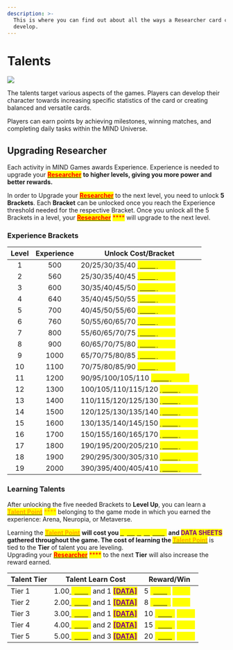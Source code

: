 ```yaml
---
description: >-
  This is where you can find out about all the ways a Researcher card can
  develop.
---
```


# Talents

![](../../../../../.gitbook/assets/Talent-tree-\(1\).png)

The talents target various aspects of the games. Players can develop their character towards increasing specific statistics of the card or creating balanced and versatile cards.

Players can earn points by achieving milestones, winning matches, and completing daily tasks within the MIND Universe.



## Upgrading Researcher

Each activity in MIND Games awards Experience. Experience is needed to upgrade your [<mark style="color:red;">**Researcher**</mark>](../) <mark style="color:red;">****</mark> to higher levels, giving you more power and better rewards. <mark style="color:red;">****</mark>&#x20;

In order to Upgrade your [<mark style="color:red;">**Researcher**</mark>](../) to the next level, you need to unlock **5** **Brackets**. Each **Bracket** can be unlocked once you reach the Experience threshold needed for the respective Bracket. Once you unlock all the 5 Brackets in a level, your [<mark style="color:red;">**Researcher**</mark>](../) <mark style="color:red;">****</mark> will upgrade to the next level.

### Experience Brackets&#x20;

| Level | Experience | Unlock Cost/Bracket                                                                                                               |
| :---: | :--------: | --------------------------------------------------------------------------------------------------------------------------------- |
|   1   |     500    | 20/25/30/35/40 [<mark style="color:yellow;">**\[AUR\]**</mark>](../../../currency.md)<mark style="color:yellow;">****</mark>      |
|   2   |     560    | 25/30/35/40/45 [<mark style="color:yellow;">**\[AUR\]**</mark>](../../../currency.md)<mark style="color:yellow;">****</mark>      |
|   3   |     600    | 30/35/40/45/50 [<mark style="color:yellow;">**\[AUR\]**</mark>](../../../currency.md)<mark style="color:yellow;">****</mark>      |
|   4   |     640    | 35/40/45/50/55 [<mark style="color:yellow;">**\[AUR\]**</mark>](../../../currency.md)<mark style="color:yellow;">****</mark>      |
|   5   |     700    | 40/45/50/55/60 [<mark style="color:yellow;">**\[AUR\]**</mark>](../../../currency.md)<mark style="color:yellow;">****</mark>      |
|   6   |     760    | 50/55/60/65/70 [<mark style="color:yellow;">**\[AUR\]**</mark>](../../../currency.md)<mark style="color:yellow;">****</mark>      |
|   7   |     800    | 55/60/65/70/75 [<mark style="color:yellow;">**\[AUR\]**</mark>](../../../currency.md)<mark style="color:yellow;">****</mark>      |
|   8   |     900    | 60/65/70/75/80 [<mark style="color:yellow;">**\[AUR\]**</mark>](../../../currency.md)<mark style="color:yellow;">****</mark>      |
|   9   |    1000    | 65/70/75/80/85 [<mark style="color:yellow;">**\[AUR\]**</mark>](../../../currency.md)<mark style="color:yellow;">****</mark>      |
|   10  |    1100    | 70/75/80/85/90 [<mark style="color:yellow;">**\[AUR\]**</mark>](../../../currency.md)<mark style="color:yellow;">****</mark>      |
|   11  |    1200    | 90/95/100/105/110 [<mark style="color:yellow;">**\[AUR\]**</mark>](../../../currency.md)<mark style="color:yellow;">****</mark>   |
|   12  |    1300    | 100/105/110/115/120 [<mark style="color:yellow;">**\[AUR\]**</mark>](../../../currency.md)<mark style="color:yellow;">****</mark> |
|   13  |    1400    | 110/115/120/125/130 [<mark style="color:yellow;">**\[AUR\]**</mark>](../../../currency.md)<mark style="color:yellow;">****</mark> |
|   14  |    1500    | 120/125/130/135/140 [<mark style="color:yellow;">**\[AUR\]**</mark>](../../../currency.md)<mark style="color:yellow;">****</mark> |
|   15  |    1600    | 130/135/140/145/150 [<mark style="color:yellow;">**\[AUR\]**</mark>](../../../currency.md)<mark style="color:yellow;">****</mark> |
|   16  |    1700    | 150/155/160/165/170 [<mark style="color:yellow;">**\[AUR\]**</mark>](../../../currency.md)<mark style="color:yellow;">****</mark> |
|   17  |    1800    | 190/195/200/205/210 [<mark style="color:yellow;">**\[AUR\]**</mark>](../../../currency.md)<mark style="color:yellow;">****</mark> |
|   18  |    1900    | 290/295/300/305/310 [<mark style="color:yellow;">**\[AUR\]**</mark>](../../../currency.md)<mark style="color:yellow;">****</mark> |
|   19  |    2000    | 390/395/400/405/410 [<mark style="color:yellow;">**\[AUR\]**</mark>](../../../currency.md)<mark style="color:yellow;">****</mark> |

### Learning Talents

After unlocking the five needed Brackets to **Level Up**, you can learn a [<mark style="color:orange;">**Talent Point**</mark>](arena-talents/) <mark style="color:orange;">****</mark> belonging to the game mode in which you earned the experience: Arena, Neuropia, or Metaverse.

Learning the [<mark style="color:orange;">**Talent Point**</mark>](arena-talents/) <mark style="color:orange;">****</mark> will cost you  [<mark style="color:yellow;">**Synaptyx \[STX**</mark>](../../../../../how-it-works/brain-cell-token.md)<mark style="color:yellow;">**]**</mark> and <mark style="color:purple;">**DATA SHEETS**</mark> gathered throughout the game. The cost of learning the [<mark style="color:orange;">**Talent Point**</mark>](arena-talents/) <mark style="color:orange;">****</mark> is tied to the **Tier** of talent you are leveling. \
Upgrading your [<mark style="color:red;">**Researcher**</mark>](../) <mark style="color:red;">****</mark> to the next **Tier** will also increase the reward earned.

| Talent Tier | Talent Learn Cost                                                                                                                                                                                                                                                                                         | Reward/Win                                                                                                         |
| ----------- | --------------------------------------------------------------------------------------------------------------------------------------------------------------------------------------------------------------------------------------------------------------------------------------------------------- | ------------------------------------------------------------------------------------------------------------------ |
| Tier 1      | 1.00[ <mark style="color:yellow;">**\[STX**</mark>](../../../../../how-it-works/brain-cell-token.md)<mark style="color:yellow;">**]**</mark> and 1 [<mark style="color:purple;">**\[DATA\]**</mark>](../../../currency.md)                                                                                | 5 [<mark style="color:yellow;">**\[AUR\]**</mark>](../../../currency.md) <mark style="color:yellow;">****</mark>   |
| Tier 2      | 2.00[ <mark style="color:yellow;">**\[STX**</mark>](../../../../../how-it-works/brain-cell-token.md)<mark style="color:yellow;">**]**</mark> and 1 <mark style="color:yellow;">****</mark> [<mark style="color:purple;">**\[DATA\]**</mark>](../../../currency.md)<mark style="color:purple;">****</mark> | 8 [<mark style="color:yellow;">**\[AUR\]**</mark>](../../../currency.md) <mark style="color:yellow;">****</mark>   |
| Tier 3      | 3.00[ <mark style="color:yellow;">**\[STX**</mark>](../../../../../how-it-works/brain-cell-token.md)<mark style="color:yellow;">**]**</mark> and 1 <mark style="color:yellow;">****</mark> [<mark style="color:purple;">**\[DATA\]**</mark>](../../../currency.md)<mark style="color:purple;">****</mark> | 10 [<mark style="color:yellow;">**\[AUR\]**</mark>](../../../currency.md) <mark style="color:yellow;">****</mark>  |
| Tier 4      | 4.00[ <mark style="color:yellow;">**\[STX**</mark>](../../../../../how-it-works/brain-cell-token.md)<mark style="color:yellow;">**]**</mark> and 2 <mark style="color:yellow;">****</mark> [<mark style="color:purple;">**\[DATA\]**</mark>](../../../currency.md)<mark style="color:purple;">****</mark> | 15 [<mark style="color:yellow;">**\[AUR\]**</mark>](../../../currency.md) <mark style="color:yellow;">****</mark>  |
| Tier 5      | 5.00[ <mark style="color:yellow;">**\[STX**</mark>](../../../../../how-it-works/brain-cell-token.md)<mark style="color:yellow;">**]**</mark> and 3 <mark style="color:yellow;">****</mark> [<mark style="color:purple;">**\[DATA\]**</mark>](../../../currency.md)<mark style="color:yellow;">****</mark> | 20 [<mark style="color:yellow;">**\[AUR\]**</mark>](../../../currency.md) <mark style="color:yellow;">****</mark>  |
